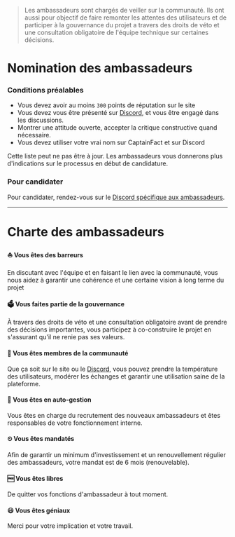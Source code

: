 > Les ambassadeurs sont chargés de veiller sur la communauté. Ils ont aussi
> pour objectif de faire remonter les attentes des utilisateurs et de
> participer à la gouvernance du projet a travers des droits de véto et une
> consultation obligatoire de l'équipe technique sur certaines décisions.

# Nomination des ambassadeurs

### Conditions préalables

- Vous devez avoir au moins `300` points de réputation sur le site
- Vous devez vous être présenté sur [Discord](https://discord.captainfact.io),
  et vous être engagé dans les discussions.
- Montrer une attitude ouverte, accepter la critique constructive quand nécessaire.
- Vous devez utiliser votre vrai nom sur CaptainFact et sur Discord

Cette liste peut ne pas être à jour. Les ambassadeurs vous donnerons plus
d'indications sur le processus en début de candidature.

### Pour candidater

Pour candidater, rendez-vous sur le [Discord spécifique aux ambassadeurs](https://discord.gg/gXhwS4m).

---

# Charte des ambassadeurs

#### ⛵ Vous êtes des barreurs

En discutant avec l'équipe et en faisant le lien avec la communauté, vous nous
aidez à garantir une cohérence et une certaine vision à long terme du projet

#### 🗳️ Vous faites partie de la gouvernance

À travers des droits de véto et une consultation obligatoire avant de prendre des
décisions importantes, vous participez à co-construire le projet en s'assurant
qu'il ne renie pas ses valeurs.

#### 👥 Vous êtes membres de la communauté

Que ça soit sur le site ou le [Discord](https://discord.captainfact.io), vous
pouvez prendre la température des utilisateurs, modérer les échanges et garantir
une utilisation saine de la plateforme.

#### 🔁 Vous êtes en auto-gestion

Vous êtes en charge du recrutement des nouveaux ambassadeurs et êtes responsables
de votre fonctionnement interne.

#### ⏲‍ Vous êtes mandatés

Afin de garantir un minimum d'investissement et un renouvellement régulier des
ambassadeurs, votre mandat est de 6 mois (renouvelable).

#### 🆓‍ Vous êtes libres

De quitter vos fonctions d'ambassadeur à tout moment.

#### 😃‍ Vous êtes géniaux

Merci pour votre implication et votre travail.
